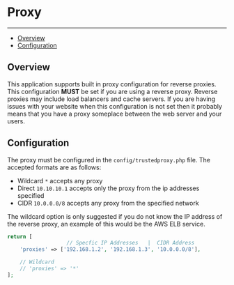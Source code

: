 # Proxy

---

- [Overview](#overview)
- [Configuration](#configuration)

## Overview
This application supports built in proxy configuration for reverse proxies. This configuration **MUST** be set if you are using a reverse proxy. Reverse proxies may include load balancers and cache servers. If you are having issues with your website when this configuration is not set then it probably means that you have a proxy someplace between the web server and your users.

<a name="configuration"></a>
## Configuration
The proxy must be configured in the `config/trustedproxy.php` file. The accepted formats are as follows:
- Wildcard `*` accepts any proxy
- Direct `10.10.10.1` accepts only the proxy from the ip addresses specified
- CIDR `10.0.0.0/8` accepts any proxy from the specified network

The wildcard option is only suggested if you do not know the IP address of the reverse proxy, an example of this would be the AWS ELB service.

```php
return [
                   // Specfic IP Addresses   |  CIDR Address
    'proxies' => ['192.168.1.2', '192.168.1.3', '10.0.0.0/8'],

    // Wildcard
    // 'proxies' => '*'
];
```
